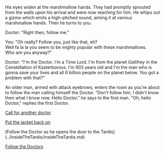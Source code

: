 His eyes widen at the marshmallow hands.
They had promptly sprouted from the walls upon his arrival and were now reaching for him.
He whips out a gizmo which emits a high-pitched sound, aiming it at various marshmallow hands.
Then he turns to you.

Doctor: "Right then, follow me."

You: "Oh really? Follow you, just like that, eh?  
  Well fa la la you seem to be mighty popular with these marshmallows.  
  Who are you anyway?"

Doctor: "I'm the Doctor. 
  I'm a Time Lord. 
  I'm from the planet Gallifrey in the Constellation of Kasterborous. 
  I'm 903 years old 
  and I'm the man who is gonna save your lives and all 6 billion people on the planet below. 
  You got a problem with that?"

An older man, armed with attack eyebrows, enters the room as you're about to follow the man calling
himself the Doctor.  "Don't follow him, I didn't know then what I know now.  Hello Doctor," he says
to the first man.  "Oh, hello Doctor," replies the first Doctor.

[Call for another doctor](../doctor.md)

[Put the jacket back on](../../backinstraitjacket/backinstraitjacket.md)

[Follow the Doctor as he opens the door to the Tardis] (../insideTheTardis/insideTheTardis.md)

[Follow the Doctors](../TemporalManipulator/TemporalManipulator.md)
